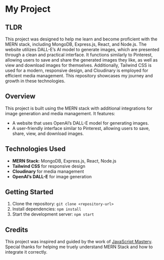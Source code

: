 # My Project

## TLDR 
This project was designed to help me learn and become proficient with the MERN stack, including MongoDB, Express.js, React, and Node.js. The website utilizes DALL-E’s AI model to generate images, which are presented through a clean and practical interface. It functions similarly to Pinterest, allowing users to save and share the generated images they like, as well as view and download images for themselves. Additionally, Tailwind CSS is used for a modern, responsive design, and Cloudinary is employed for efficient media management. This repository showcases my journey and growth in these technologies.


## Overview

This project is built using the MERN stack with additional integrations for image generation and media management. It features:

- A website that uses OpenAI’s DALL-E model for generating images.
- A user-friendly interface similar to Pinterest, allowing users to save, share, view, and download images.

## Technologies Used

- **MERN Stack:** MongoDB, Express.js, React, Node.js
- **Tailwind CSS** for responsive design
- **Cloudinary** for media management
- **OpenAI’s DALL-E** for image generation

## Getting Started

1. Clone the repository: `git clone <repository-url>`
2. Install dependencies: `npm install`
3. Start the development server: `npm start`

## Credits

This project was inspired and guided by the work of [JavaScript Mastery](https://www.youtube.com/channel/UCmXmlB4-HJytD7wekEw5b-A). Special thanks for helping me truely understand MERN Stack and how to integrate it correctly.

